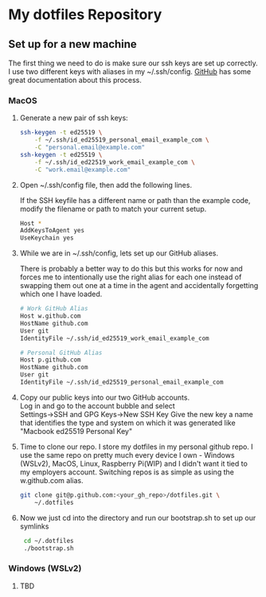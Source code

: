 # My dotfiles Repository

## Set up for a new machine

The first thing we need to do is make sure our ssh keys are set up
correctly.  I use two different keys with aliases in my
~/.ssh/config.
[GitHub](https://docs.github.com/en/github/authenticating-to-github/generating-a-new-ssh-key-and-adding-it-to-the-ssh-agent)
has some great documentation about this process.

### MacOS

1. Generate a new pair of ssh keys:

    ```bash
    ssh-keygen -t ed25519 \
        -f ~/.ssh/id_ed25519_personal_email_example_com \
        -C "personal.email@example.com"
    ssh-keygen -t ed25519 \
        -f ~/.ssh/id_ed22519_work_email_example_com \
        -C "work.email@example.com"
    ```

1. Open  ~/.ssh/config file, then add the following lines.

    If the SSH keyfile has a different name or path than the example
    code, modify the filename or path to match your current setup.

    ```bash
    Host *
    AddKeysToAgent yes
    UseKeychain yes
    ```

1. While we are in ~/.ssh/config, lets set up our GitHub aliases.

    There is probably a better way to do this but this works for now and
    forces me to intentionally use the right alias for each one instead
    of swapping them out one at a time in the agent and accidentally
    forgetting which one I have loaded.

    ```bash
    # Work GitHub Alias
    Host w.github.com
    HostName github.com
    User git
    IdentityFile ~/.ssh/id_ed25519_work_email_example_com
    
    # Personal GitHub Alias
    Host p.github.com    
    HostName github.com
    User git
    IdentityFile ~/.ssh/id_ed25519_personal_email_example_com
    ```

1. Copy our public keys into our two GitHub accounts.  
    Log in and go to the account bubble and select  
    Settings->SSH and GPG Keys->New SSH Key
    Give the new key a name that identifies the type and system on which
    it was generated like "Macbook ed25519 Personal Key"
1. Time to clone our repo.
    I store my dotfiles in my personal github repo.  I use the same repo
    on pretty much every device I own - Windows (WSLv2), MacOS, Linux,
    Raspberry Pi(WIP) and I didn't want it tied to my employers account.
    Switching repos is as simple as using the w.github.com alias.

    ```bash
    git clone git@p.github.com:<your_gh_repo>/dotfiles.git \
        ~/.dotfiles
    ```

1. Now we just cd into the directory and run our bootstrap.sh to set up
   our symlinks

   ```bash
    cd ~/.dotfiles
    ./bootstrap.sh
   ```

### Windows (WSLv2)

1. TBD
